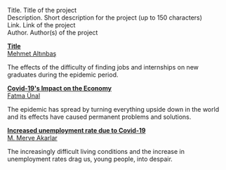 Title. Title of the project  
Description. Short description for the project (up to 150 characters)  
Link. Link of the project  
Author. Author(s) of the project

[__Title__](https://github.com/Mehmet065/COV-D-19-Project)   
[Mehmet Altınbaş](https://github.com/Mehmet065)

The effects of the difficulty of finding jobs and internships on new graduates during the epidemic period.

[__Covid-19's Impact on the Economy__]()   
[Fatma Ünal](https://github.com/Funalf)

The epidemic has spread by turning everything upside down in the world and its effects have caused permanent problems and solutions.

[__Increased unemployment rate due to Covid-19__](https://github.com/m-merve/m-merve)  
[M. Merve Akarlar](https://github.com/m-merve)

The increasingly difficult living conditions and the increase in unemployment rates drag us, young people, into despair.
